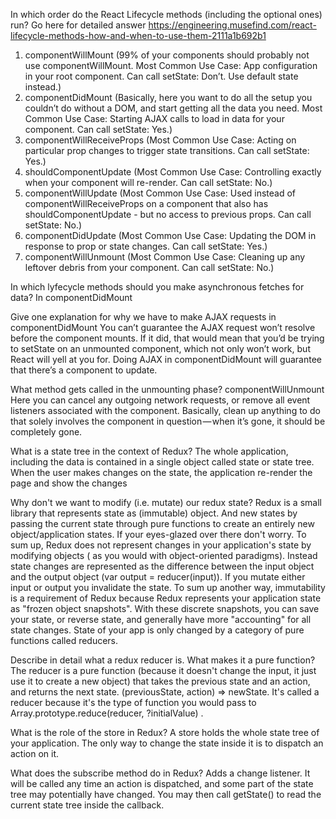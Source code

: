 In which order do the React Lifecycle methods (including the optional ones) run?
Go here for detailed answer https://engineering.musefind.com/react-lifecycle-methods-how-and-when-to-use-them-2111a1b692b1
1. componentWillMount (99% of your components should probably not use componentWillMount. Most Common Use Case: App configuration in your root component.
Can call setState: Don’t. Use default state instead.)
2. componentDidMount (Basically, here you want to do all the setup you couldn’t do without a DOM, and start getting all the data you need. Most Common Use Case: Starting AJAX calls to load in data for your component.
Can call setState: Yes.)
3. componentWillReceiveProps (Most Common Use Case: Acting on particular prop changes to trigger state transitions. Can call setState: Yes.)
4. shouldComponentUpdate (Most Common Use Case: Controlling exactly when your component will re-render.
Can call setState: No.)
5. componentWillUpdate (Most Common Use Case: Used instead of componentWillReceiveProps on a component that also has shouldComponentUpdate - but no access to previous props.
Can call setState: No.)
6. componentDidUpdate (Most Common Use Case: Updating the DOM in response to prop or state changes.
Can call setState: Yes.)
7. componentWillUnmount (Most Common Use Case: Cleaning up any leftover debris from your component.
Can call setState: No.)

In which lyfecycle methods should you make asynchronous fetches for data?
In componentDidMount

 Give one explanation for why we have to make AJAX requests in componentDidMount
 You can’t guarantee the AJAX request won’t resolve before the component mounts. If it did, that would mean that you’d be trying to setState on an unmounted component, which not only won’t work, but React will yell at you for. Doing AJAX in componentDidMount will guarantee that there’s a component to update.

 What method gets called in the unmounting phase?
 componentWillUnmount
Here you can cancel any outgoing network requests, or remove all event listeners associated with the component.
Basically, clean up anything to do that solely involves the component in question — when it’s gone, it should be completely gone.

 What is a state tree in the context of Redux?
 The whole application, including the data is contained in a single object called state or state tree. When the user makes changes on the state, the application re-render the page and show the changes

 Why don't we want to modify (i.e. mutate) our redux state?
 Redux is a small library that represents state as (immutable) object. And new states by passing the current state through pure functions to create an entirely new object/application states.
If your eyes-glazed over there don't worry. To sum up, Redux does not represent changes in your application's state by modifying objects ( as you would with object-oriented paradigms). Instead state changes are represented as the difference between the input object and the output object (var output = reducer(input)). If you mutate either input or output you invalidate the state.
To sum up another way, immutability is a requirement of Redux because Redux represents your application state as "frozen object snapshots". With these discrete snapshots, you can save your state, or reverse state, and generally have more "accounting" for all state changes.
State of your app is only changed by a category of pure functions called reducers.

 Describe in detail what a redux reducer is. What makes it a pure function?
 The reducer is a pure function (because it doesn't change the input, it just use it to create a new object) that takes the previous state and an action, and returns the next state. (previousState, action) => newState. It's called a reducer because it's the type of function you would pass to Array.prototype.reduce(reducer, ?initialValue) .

  What is the role of the store in Redux?
  A store holds the whole state tree of your application. The only way to change the state inside it is to dispatch an action on it.

   What does the subscribe method do in Redux?
   Adds a change listener. It will be called any time an action is dispatched, and some part of the state tree may potentially have changed. You may then call getState() to read the current state tree inside the callback.
